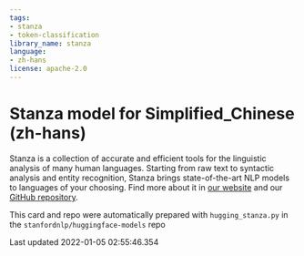 ```yaml
---
tags:
- stanza
- token-classification
library_name: stanza
language:
- zh-hans
license: apache-2.0
---
```

# Stanza model for Simplified_Chinese (zh-hans)
Stanza is a collection of accurate and efficient tools for the linguistic analysis of many human languages. Starting from raw text to syntactic analysis and entity recognition, Stanza brings state-of-the-art NLP models to languages of your choosing.
Find more about it in [our website](https://stanfordnlp.github.io/stanza) and our [GitHub repository](https://github.com/stanfordnlp/stanza).

This card and repo were automatically prepared with `hugging_stanza.py` in the `stanfordnlp/huggingface-models` repo

Last updated 2022-01-05 02:55:46.354

